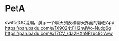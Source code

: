 # PetA
swift和OC混编，演示一个聊天列表和聊天界面的静态App
https://pan.baidu.com/s/1X902Nti1H2nviWo-Nudg6g  
https://pan.baidu.com/s/17CV_sda2HXhNFzuc9zrAvw
